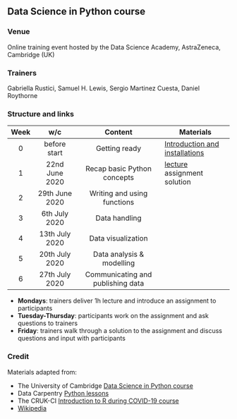 
## Data Science in Python course

### Venue

Online training event hosted by the Data Science Academy, AstraZeneca, Cambridge (UK)

### Trainers

Gabriella Rustici, Samuel H. Lewis, Sergio Martinez Cuesta, Daniel Roythorne 

### Structure and links

Week | w/c | Content | Materials
:---:|:---:|:-------:|-----------
0 | before start | Getting ready | [Introduction and installations](notebooks/week0_materials.ipynb)
1 | 22nd June 2020 | Recap basic Python concepts | [lecture](notebooks/week1_lecture.ipynb) assignment solution
2 | 29th June 2020 | Writing and using functions |
3 | 6th July 2020 | Data handling |
4 | 13th July 2020 | Data visualization |
5 | 20th July 2020 | Data analysis & modelling | 
6 | 27th July 2020 | Communicating and publishing data | 

- **Mondays**: trainers deliver 1h lecture and introduce an assignment to participants
- **Tuesday-Thursday**: participants work on the assignment and ask questions to trainers
- **Friday**: trainers walk through a solution to the assignment and discuss questions and input with participants

### Credit

Materials adapted from:

- The University of Cambridge [Data Science in Python course](https://github.com/pycam/python-data-science)
- Data Carpentry [Python lessons](https://datacarpentry.org)
- The CRUK-CI [Introduction to R during COVID-19 course](https://bioinformatics-core-shared-training.github.io/r-intro/)
- [Wikipedia](https://www.wikipedia.org/)
